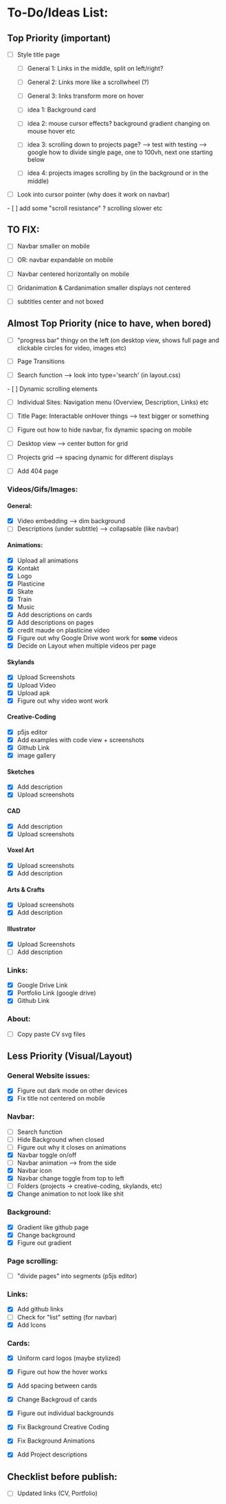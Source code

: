 # To-Do/Ideas List:

## Top Priority (important)

- [ ] Style title page

    - [ ] General 1: Links in the middle, split on left/right?

    - [ ] General 2: Links more like a scrollwheel (?)

    - [ ] General 3: links transform more on hover

    - [ ] idea 1: Background card
    - [ ] idea 2: mouse cursor effects? background gradient changing on mouse hover etc
    - [ ] idea 3: scrolling down to projects page? --> test with testing --> google how to divide single page, one to 100vh, next one starting below
    - [ ] idea 4: projects images scrolling by (in the background or in the middle)

- [ ] Look into cursor pointer (why does it work on navbar)

- [ ] add some "scroll resistance" ? scrolling slower etc

## TO FIX:

- [ ] Navbar smaller on mobile

- [ ] OR: navbar expandable on mobile

- [ ] Navbar centered horizontally on mobile

- [ ] Gridanimation & Cardanimation smaller displays not centered

- [ ] subtitles center and not boxed

## Almost Top Priority (nice to have, when bored)

- [ ] "progress bar" thingy on the left (on desktop view, shows full page and clickable circles for video, images etc)

- [ ] Page Transitions

- [ ] Search function --> look into type='search' (in layout.css)

- [ ] Dynamic scrolling elements

- [ ] Individual Sites: Navigation menu (Overview, Description, Links) etc

- [ ] Title Page: Interactable onHover things --> text bigger or something

- [ ] Figure out how to hide navbar, fix dynamic spacing on mobile

- [ ] Desktop view --> center button for grid

- [ ] Projects grid --> spacing dynamic for different displays

- [ ] Add 404 page

### Videos/Gifs/Images:

#### General:
- [x] Video embedding --> dim background
- [ ] Descriptions (under subtitle) --> collapsable (like navbar)

#### Animations:
- [x] Upload all animations
- [x] Kontakt
- [x] Logo
- [x] Plasticine
- [x] Skate
- [x] Train
- [x] Music
- [x] Add descriptions on cards
- [x] Add descriptions on pages
- [x] credit maude on plasticine video
- [x] Figure out why Google Drive wont work for **some** videos
- [x] Decide on Layout when multiple videos per page

#### Skylands
- [x] Upload Screenshots
- [x] Upload Video
- [x] Upload apk
- [x] Figure out why video wont work

#### Creative-Coding
- [x] p5js editor
- [x] Add examples with code view + screenshots
- [x] Github Link
- [x] image gallery

#### Sketches
- [x] Add description
- [x] Upload screenshots

#### CAD 
- [x] Add description
- [x] Upload screenshots

#### Voxel Art
- [x] Upload screenshots
- [x] Add description

#### Arts & Crafts
- [x] Upload screenshots
- [x] Add description

#### Illustrator
- [x] Upload Screenshots
- [ ] Add description

### Links:
- [x] Google Drive Link
- [x] Portfolio Link (google drive)
- [x] Github Link

### About:
- [ ] Copy paste CV svg files

## Less Priority (Visual/Layout)

### General Website issues:
- [x] Figure out dark mode on other devices
- [x] Fix title not centered on mobile

### Navbar:
- [ ] Search function
- [ ] Hide Background when closed
- [ ] Figure out why it closes on animations
- [x] Navbar toggle on/off
- [ ] Navbar animation --> from the side
- [x] Navbar icon
- [x] Navbar change toggle from top to left
- [ ] Folders (projects -> creative-coding, skylands, etc)
- [x] Change animation to not look like shit

### Background:
- [x] Gradient like github page
- [x] Change background
- [x] Figure out gradient

### Page scrolling:
- [ ] "divide pages" into segments (p5js editor)

### Links:
- [x] Add github links
- [ ] Check for "list" setting (for navbar)
- [x] Add Icons

### Cards:
- [x] Uniform card logos (maybe stylized)

- [x] Figure out how the hover works
- [x] Add spacing between cards
- [x] Change Backgroud of cards
- [x] Figure out individual backgrounds
- [x] Fix Background Creative Coding
- [x] Fix Background Animations
- [x] Add Project descriptions

## Checklist before publish:
- [ ] Updated links (CV, Portfolio)